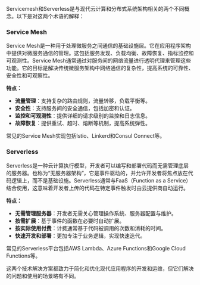 Servicemesh和Serverless是与现代云计算和分布式系统架构相关的两个不同概念。以下是对这两个术语的解释：

### Service Mesh

Service Mesh是一种用于处理微服务之间通信的基础设施层。它在应用程序架构中提供对微服务通信的管理。这包括服务发现、负载均衡、故障恢复、指标监控和可观测性。Service Mesh通常通过对服务间的网络流量进行透明代理来管理这些功能。它的目标是解决传统微服务架构中网络通信的复杂性，提高系统的可靠性、安全性和可观察性。

**特点：**

+ **流量管理**：支持复杂的路由规则，流量转移，负载平衡等。
+ **安全性**：支持服务间的安全通信，包括加密和认证。
+ **监控和可观测性**：提供详细的请求级别的监控和日志信息。
+ **故障恢复**：提供重试、超时、熔断等机制，提高系统弹性。

常见的Service Mesh实现包括Istio、Linkerd和Consul Connect等。

### Serverless

Serverless是一种云计算执行模型，开发者可以编写和部署代码而无需管理底层的服务器。也称为“无服务器架构”，它是事件驱动的，并允许开发者将焦点放在代码逻辑上，而不是基础设施。Serverless通常与FaaS（Function as a Service）结合使用，这意味着开发者上传的代码在特定事件触发时由云提供商自动运行。

**特点：**

+ **无需管理服务器**：开发者无需关心管理操作系统、服务器配置与维护。
+ **按需扩展**：基于事件的函数在必要时自动扩展。
+ **按实际使用付费**：计费通常基于代码被调用的次数和消耗的时间。
+ **快速开发和部署**：更加专注于业务逻辑，实现快速迭代。

常见的Serverless平台包括AWS Lambda、Azure Functions和Google Cloud Functions等。

这两个技术解决方案都致力于简化和优化现代应用程序的开发和运维，但它们解决的问题和使用的场景略有不同。
